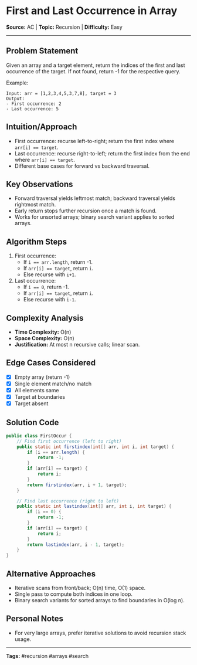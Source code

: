 # First and Last Occurrence in Array

**Source:** AC | **Topic:** Recursion | **Difficulty:** Easy  

---

## Problem Statement
Given an array and a target element, return the indices of the first and last occurrence of the target. If not found, return -1 for the respective query.

Example:
```
Input: arr = [1,2,3,4,5,3,7,8], target = 3
Output:
- First occurrence: 2
- Last occurrence: 5
```

## Intuition/Approach
- First occurrence: recurse left-to-right; return the first index where `arr[i] == target`.
- Last occurrence: recurse right-to-left; return the first index from the end where `arr[i] == target`.
- Different base cases for forward vs backward traversal.

## Key Observations
- Forward traversal yields leftmost match; backward traversal yields rightmost match.
- Early return stops further recursion once a match is found.
- Works for unsorted arrays; binary search variant applies to sorted arrays.

## Algorithm Steps
1. First occurrence:
   - If `i == arr.length`, return -1.
   - If `arr[i] == target`, return `i`.
   - Else recurse with `i+1`.
2. Last occurrence:
   - If `i == 0`, return -1.
   - If `arr[i] == target`, return `i`.
   - Else recurse with `i-1`.

## Complexity Analysis
- **Time Complexity:** O(n)
- **Space Complexity:** O(n)
- **Justification:** At most n recursive calls; linear scan.

## Edge Cases Considered
- [x] Empty array (return -1)
- [x] Single element match/no match
- [x] All elements same
- [x] Target at boundaries
- [x] Target absent

## Solution Code

```java
public class FirstOccur {
    // Find first occurrence (left to right)
    public static int firstindex(int[] arr, int i, int target) {
        if (i == arr.length) {
            return -1;
        }
        if (arr[i] == target) {
            return i;
        }
        return firstindex(arr, i + 1, target);
    }

    // Find last occurrence (right to left)
    public static int lastindex(int[] arr, int i, int target) {
        if (i == 0) {
            return -1;
        }
        if (arr[i] == target) {
            return i;
        }
        return lastindex(arr, i - 1, target);
    }
}
```

## Alternative Approaches
- Iterative scans from front/back; O(n) time, O(1) space.
- Single pass to compute both indices in one loop.
- Binary search variants for sorted arrays to find boundaries in O(log n).

## Personal Notes
- For very large arrays, prefer iterative solutions to avoid recursion stack usage.

---
**Tags:** #recursion #arrays #search